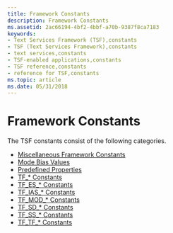 ```yaml
---
title: Framework Constants
description: Framework Constants
ms.assetid: 2ac66194-4bf2-4bbf-a70b-9387f8ca7183
keywords:
- Text Services Framework (TSF),constants
- TSF (Text Services Framework),constants
- text services,constants
- TSF-enabled applications,constants
- TSF reference,constants
- reference for TSF,constants
ms.topic: article
ms.date: 05/31/2018
---
```


# Framework Constants

The TSF constants consist of the following categories.

-   [Miscellaneous Framework Constants](miscellaneous-framework-constants.md)
-   [Mode Bias Values](mode-bias-values.md)
-   [Predefined Properties](predefined-properties.md)
-   [TF\_\* Constants](tf--constants.md)
-   [TF\_ES\_\* Constants](tf-es--constants.md)
-   [TF\_IAS\_\* Constants](tf-ias--constants.md)
-   [TF\_MOD\_\* Constants](tf-mod--constants.md)
-   [TF\_SD\_\* Constants](tf-sd--constants.md)
-   [TF\_SS\_\* Constants](tf-ss--constants.md)
-   [TF\_TF\_\* Constants](tf-tf--constants.md)

 

 




